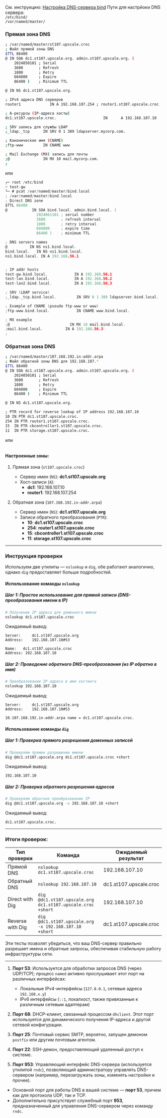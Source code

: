 См. инструкцию: [Настройка DNS-сервера bind](https://redos.red-soft.ru/base/redos-8_0/8_0-network/8_0-customize-dns/8_0-customize-dns-bind/)
Пути для настрйоки DNS сервера:
<br/> `/etc/bind/`
<br/> `/var/named/master/`

### Прямая зона DNS

```bash
; /var/named/master/st107.upscale.croc
; Файл прямой зоны DNS
$TTL 86400
@ IN SOA dc1.st107.upscale.org. admin.st107.upscale.org. (
    2024050101 ; Serial
    3600       ; Refresh
    1800       ; Retry
    604800     ; Expire
    86400 )    ; Minimum TTL

@ IN NS dc1.st107.upscale.org.

; IPv4 адреса DNS серверов
router1             IN A 192.168.107.254 ; router1.st107.upscale.croc

; А-ресурсы (IP-адреса хосты)
dc1.st107.upscale.croc.                     IN      A 192.168.107.10       ; main DNS

; SRV запись для службы LDAP
;_ldap._tcp      IN SRV 0 1 389 ldapserver.mycorp.com.

; Каноническое имя (CNAME)
;ftp-www         IN CNAME www

; Mail Exchange (MX) запись для почты
;@               IN MX 10 mail.mycorp.com.
;
```
или
```c
┌─ root /etc/bind 
─ test-gw 
└─ # pcat /var/named/master/bind.local 
; /var/named/master/bind.local
; Direct DNS zone
$TTL 86400
@           IN SOA bind.local. admin.bind.local. (
              2024061101 ; serial number
              3600       ; refresh interval
              1800       ; retry interval
              604800     ; expire time
              86400 )    ; minimum TTL

; DNS servers names
@          IN NS ns1.bind.local.
bind.local.   IN NS ns1.bind.local.
ns1.bind.local. IN A 192.168.56.1


; IP addr hosts
test-gw.bind.local.            IN A 192.168.56.1
test-lan.bind.local.           IN A 192.168.56.2
test-lan2.bind.local.          IN A 192.168.56.3

; SRV (LDAP service)
;_ldap._tcp.bind.local.         IN SRV 0 1 389 ldapserver.bind.local.

; Example of CNAME (pseudo ftp-www or www)
;ftp-www.bind.local.            IN CNAME www.bind.local.

; MX example
;@                           IN MX 10 mail.bind.local.
;mail.bind.local.          IN A 192.168.56.3
;
```

### Обратная зона DNS
```bash
; /var/named/master/107.168.192.in-addr.arpa
; Файл обратной зоны DNS для 192.168.107.*
$TTL 86400
@ IN SOA dc1.st107.upscale.org. admin.st107.upscale.org. (
    2024050101 ; Serial
    3600       ; Refresh
    1800       ; Retry
    604800     ; Expire
    86400 )    ; Minimum TTL

@ IN NS dc1.st107.upscale.org.

; PTR record for reverse lookup of IP address 192.168.107.10
10 IN PTR dc1.st107.upscale.croc.
254 IN PTR router1.st107.upscale.croc.
15  IN PTR cbcontroller1.st107.upscale.croc.
11  IN PTR storage.st107.upscale.croc.
```
или
```с
```

#### Настроенные зоны:
1. Прямая зона (`st107.upscale.croc`)
   - Сервер имен (`NS`): **dc1.st107.upscale.org**
   - Хост-записи (`A`):
     * **dc1**: 192.168.107.10
     * **router1**: 192.168.107.254

2. Обратная зона (`107.168.192.in-addr.arpa`)
   - Сервер имен (`NS`): **dc1.st107.upscale.org**
   - Записи обратного преобразования (`PTR`):
     * **10**: **dc1.st107.upscale.croc**  
     * **254**: **router1.st107.upscale.croc**  
     * **15**: **cbcontroller1.st107.upscale.croc**  
     * **11**: **storage.st107.upscale.croc**

---

### Инструкция проверки

Используем две утилиты — `nslookup` и `dig`, обе работают аналогично, однако `dig` предоставляет больше подробностей.

#### Использование команды `nslookup`

##### Шаг 1: Простое использование для прямой записи (DNS-преобразования имени в IP)
```bash
# Получение IP адреса для доменного имени
nslookup dc1.st107.upscale.croc
```
Ожидаемый вывод:
```
Server:		dc1.st107.upscale.org
Address:	192.168.107.10#53

Name:	dc1.st107.upscale.croc
Address: 192.168.107.10
```

##### Шаг 2: Проведение обратного DNS-преобразования (из IP обратно в имя)
```bash
# Преобразование IP адреса в имя хостинга
nslookup 192.168.107.10
```
Ожидаемый вывод:
```
Server:		dc1.st107.upscale.org
Address:	192.168.107.10#53

10.107.168.192.in-addr.arpa	name = dc1.st107.upscale.croc.
```

#### Использование команды `dig`

##### Шаг 1: Проверка прямого разрешения доменных записей
```bash
# Проверяем прямое разрешение имени
dig @dc1.st107.upscale.org dc1.st107.upscale.croc +short
```
Ожидаемый вывод:
```
192.168.107.10
```

##### Шаг 2: Проверка обратного разрешения адресов
```bash
# Проверяем обратное преобразование IP
dig @dc1.st107.upscale.org -x 192.168.107.10 +short
```
Ожидаемый вывод:
```
dc1.st107.upscale.croc.
```

---

### Итоги проверок:

| Тип проверки | Команда                          | Ожидаемый результат                  |
|--------------|---------------------------------|---------------------------------------|
| Прямой DNS   | `nslookup dc1.st107.upscale.croc`   | 192.168.107.10                         |
| Обратный DNS | `nslookup 192.168.107.10`           | dc1.st107.upscale.croc                |
| Direct with Dig | `dig @dc1.st107.upscale.org dc1.st107.upscale.croc +short` | 192.168.107.10              |
| Reverse with Dig | `dig @dc1.st107.upscale.org -x 192.168.107.10 +short` | dc1.st107.upscale.croc          |

Эти тесты позволят убедиться, что ваш DNS-сервер правильно разрешает имена и обратные запросы, обеспечивая стабильную работу инфраструктуры сети.

---

1. **Порт 53**: Используется для обработки запросов DNS (через UDP/TCP); процесс `named` активно прослушивает этот порт на различных интерфейсах:
   - Локальные IPv4-интерфейсы (`127.0.0.1`, сетевые адреса `192.168.x.y`)
   - IPv6 интерфейсы (`::1`, локалхост, также привязанные к различным сетевым адаптерам)
   
2. **Порт 68**: DHCP-клиент, связанный процессом `dhclient`. Этот порт используется для динамического получения IP-адреса и другой сетевой конфигурации.

3. **Порт 25**: Почтовый сервис SMTP, вероятно, запущен демоном `postfix` или другим почтовым агентом.

4. **Порт 22**: SSH-демон, предоставляющий удаленный доступ к системе.

5. **Порт 953**: Управляющий интерфейс DNS-сервера (используется утилитой `rndc`), позволяющий администратору управлять DNS-сервером (например, перезагружать зоны, изменять настройки и прочее).

- Основной порт для работы DNS в вашей системе — **порт 53**, причем как для протокола UDP, так и TCP.
- Дополнительно присутствует служебный порт **953**, предназначенный для управления DNS-сервером через команду `rndc`.


